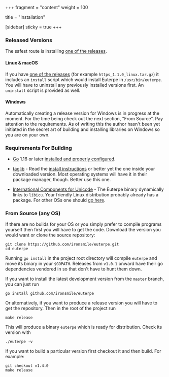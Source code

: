 +++
fragment = "content"
weight = 100

title = "Installation"

[sidebar]
  sticky = true
+++

### Released Versions

The safest route is installing [one of the releases](https://github.com/ironsmile/euterpe/releases).

#### Linux & macOS

If you have [one of the releases](https://github.com/ironsmile/euterpe/releases) (for example `https_1.1.0_linux.tar.gz`) it includes an `install` script which would install Euterpe in `/usr/bin/euterpe`. You will have to uninstall any previously installed versions first. An `uninstall` script is provided as well.

#### Windows

Automatically creating a release version for Windows is in progress at the moment. For the time being check out the next section, "From Source". Pay attention to the requirements. As of writing this the author hasn't been yet initiated in the secret art of building and installing libraries on Windows so you are on your own.

### Requirements For Building

* [Go](http://golang.org/) 1.16 or later [installed and properly configured](http://golang.org/doc/install).

* [taglib](https://taglib.org/) - Read the [install instructions](https://github.com/taglib/taglib/blob/master/INSTALL.md) or better yet the one inside your downloaded version. Most operating systems will have it in their package manager, though. Better use this one.

* [International Components for Unicode](http://site.icu-project.org/) - The Euterpe binary dynamically links to `libicu`. Your friendly Linux distribution probably already has a package. For other OSs one should [go here](http://site.icu-project.org/download).


### From Source (any OS)

If there are no builds for your OS or you simply prefer to compile programs yourself then first you will have to get the code. Download the version you would want or clone the source repository:

```
git clone https://github.com/ironsmile/euterpe.git
cd euterpe
```

Running `go install` in the project root directory will compile `euterpe` and move its binary in your `$GOPATH`. Releases from `v1.0.1` onward have their go dependencies vendored in so that don't have to hunt them down.

If you want to install the latest development version from the `master` branch, you can just run

```
go install github.com/ironsmile/euterpe
```

Or alternatively, if you want to produce a release version you will have to get the repository. Then in the root of the project run

```
make release
```

This will produce a binary `euterpe` which is ready for distribution. Check its version with

```
./euterpe -v
```

If you want to build a particular version first checkout it and then build. For example:

```
git checkout v1.4.0
make release
```
